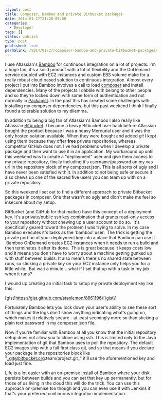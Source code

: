 ```yaml
---
layout: post
title: Composer, Bamboo and private Bitbucket packages
date: 2014-01-27T21:28-05:00
categories:
  - Developer
tags: []
status: publish
type: post
published: true
permalink: /2014/01/27/composer-bamboo-and-private-bitbucket-packages/
---
```

I use Atlassian's [Bamboo](http://www.atlassian.com/software/bamboo) for continuous integration on a lot of projects. I'm a huge fan, it's a solid product with a lot of flexibility and the OnDemand service coupled with EC2 instances and custom EBS volume make for a really robust cloud based solution to continuous integration. Almost every project I put into Bamboo involves a call to load [composer](https://getcomposer.org) and install dependencies. Many of the projects I dabble with belong to other people and so they're locked down with some form of authentication and not normally in [Packagist](http://packagist.org). In the past this has created some challenges with installing my composer dependencies, but this past weekend I think I finally found a tolerable solution to my dilemma.

In addition to being a big fan of Atlassian's Bamboo I also really like Atlassian [Bitbucket](http://bitbucket.org). I became a heavy Bitbucket user back before Atlassian bought the product because I was a heavy Mercurial user and it was the only hosted solution available. When they were bought and added _git_ I kept using them because they offer **free** private repositories, whereas competitor GitHub does not. I've had problems when I develop a private package and then want to use it in an application. My workaround up until this weekend was to create a "deployment" user and give them access to my private repository, finally including it's username/password on my vas url in the repository block of my composer.json. This is all sorts of ugly and I have never been satisfied with it. In addition to not being safe or secure it also chews up one of the sacred five users you can team up with on a private repository.

So this weekend I set out to find a different approach to private Bitbucket packages in composer. One that wasn't so ugly and didn't make me feel so insecure about my setup.

BitBucket (and GitHub for that matter) have this concept of a deployment key. It's a private/public ssh key combination that grants read-only access to your repository without chewing up a user account to do so.  It's specifically geared toward the problem I was trying to solve. In my case Bamboo executes it's tasks as the 'bamboo' user.  The trick is getting the private portion of your deployment key into a place that Bamboo can use it.  Bamboo OnDemand creates EC2 instances when it needs to run a build and then terminates it after its done.  This is great because it keeps costs low and it means you don't have to worry about a machine getting gunked up with stuff between builds. It also means there's no shared state between runs, so sticking a private key on your EC2 instance only helps you for a little while.  But wait a minute... what if I set that up with a task in my job when it runs?

I wound up creating an initial task to setup my private deployment key like this:

\[gist\]https://gist.github.com/stanlemon/8661196\[/gist\]

Fortunately Bamboo lets you lock down your user's ability to see these sort of things and the logs don't show anything indicating what's going on, which makes it relatively secure - at least seemingly more so than sticking a plain text password in my composer.json file.

Now if you're familiar with Bamboo at all you know that the initial repository setup does not allow you to clone using ssh. This is limited only to the Java implementation of git that Bamboo uses to poll the repository. The default EC2 images ship with a full first class git, and so that means if you declare your package in the repositories block like "_git@bitbucket.org:team/project.git_" it'll use the aforementioned key and load just fine.

Life is a lot easier with an on-premise install of Bamboo where your disk persists between builds and you can set that key up permanently, but for those of us living in the cloud this will do the trick. You can use this approach on-premise too though and you can even use it with Jenkins if that's your preferred continuous integration implementation.

